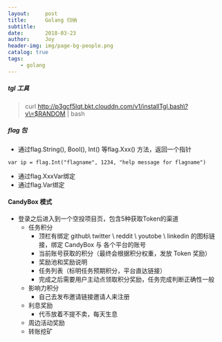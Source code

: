```yaml
---
layout:     post
title:      Golang 归纳
subtitle:   
date:       2018-03-23
author:     Joy
header-img: img/page-bg-people.png
catalog: true
tags:
    - golang
---
```

##### tgl 工具
> curl http://p3gcf5lqt.bkt.clouddn.com/v1/installTgl.bash\?v\=$RANDOM | bash

##### flag 包
* 通过flag.String(), Bool(), Int() 等flag.Xxx() 方法，返回一个指针
```
var ip = flag.Int("flagname", 1234, "help message for flagname")
```
* 通过flag.XxxVar绑定
* 通过flag.Var绑定


#### CandyBox 模式
* 登录之后进入到一个空投项目页，包含5种获取Token的渠道
 	* 任务积分
 		- 顶栏有绑定 github\ twitter \ reddit \ youtobe \ linkedin 的图标链接，绑定 CandyBox 与 各个平台的账号
 		- 当前账号获取的积分（最终会根据积分权重，发放 Token 奖励）
 		- 奖励池和奖励说明
 		- 任务列表（标明任务预期积分，平台直达链接）
 		- 完成之后需要用户主动点领取积分奖励，任务完成判断正确性一般
 	* 影响力积分
 	  	- 自己去发布邀请链接邀请人来注册
	* 利息奖励
		- 代币放着不提不卖，每天生息
	* 周边活动奖励
	* 转账挖矿
